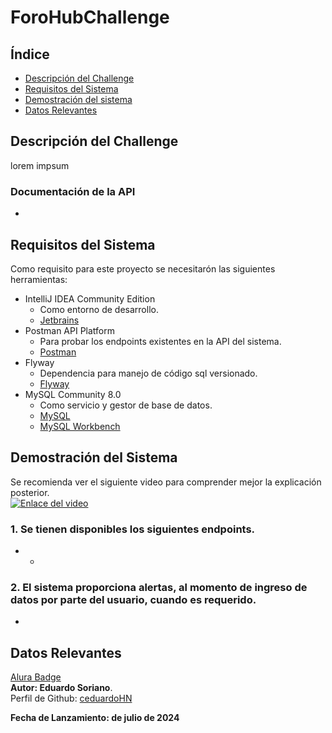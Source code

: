 # ForoHubChallenge

## Índice

- [Descripción del Challenge](#descripción-del-challenge)
- [Requisitos del Sistema](#requisitos-del-sistema)
- [Demostración del sistema](#demostración-del-sistema)
- [Datos Relevantes](#datos-relevantes)

## Descripción del Challenge
lorem impsum

### Documentación de la API<br> 
- 



## Requisitos del Sistema
Como requisito para este proyecto se necesitarón las siguientes herramientas:
- IntelliJ IDEA Community Edition
    - Como entorno de desarrollo.
    - [Jetbrains](https://www.jetbrains.com/idea/)
- Postman API Platform
    - Para probar los endpoints existentes en la API del sistema.
    - [Postman](https://www.postman.com/)
- Flyway
    - Dependencia para manejo de código sql versionado.
    - [Flyway](https://www.baeldung.com/database-migrations-with-flyway)
- MySQL Community 8.0
    - Como servicio y gestor de base de datos.
    - [MySQL](https://www.mysql.com/)
    - [MySQL Workbench](https://www.mysql.com/products/workbench/)

## Demostración del Sistema
Se recomienda ver el siguiente video para comprender mejor la explicación posterior.<br>
[![Enlace del video]()]()

### 1. Se tienen disponibles los siguientes endpoints. 
   - 
     - 
### 2. El sistema proporciona alertas, al momento de ingreso de datos por parte del usuario, cuando es requerido. <br> 
- 

## Datos Relevantes
[Alura Badge]()
<br>
<b>Autor: Eduardo Soriano</b>. <br>
Perfil de Github: [ceduardoHN](https://github.com/ceduardoHN/) <br>

<b>Fecha de Lanzamiento:  de julio de 2024</b>
